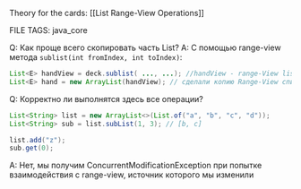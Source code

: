 
Theory for the cards:  [[List Range-View Operations]]

FILE TAGS: java_core

Q: Как проще всего скопировать часть List?
A: С помощью range-view метода `sublist(int fromIndex, int toIndex)`:
```java
List<E> handView = deck.sublist( ..., ...); //handView - range-View list
List<E> hand = new ArrayList(handView); // сделали копию Range-View списка
```
<!--ID: 1756813264808-->


Q: Корректно ли выполнятся здесь все операции?
```java
List<String> list = new ArrayList<>(List.of("a", "b", "c", "d"));
List<String> sub = list.subList(1, 3); // [b, c]

list.add("z");
sub.get(0);  
```
A: Нет, мы получим ConcurrentModificationException при попытке взаимодействия с range-view, источник которого мы изменили

